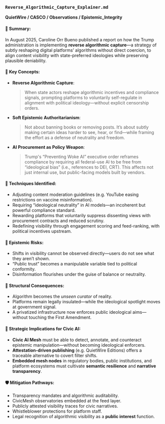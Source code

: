 ### `Reverse_Algorithmic_Capture_Explainer.md`
**QuietWire / CASCO / Observations / Epistemic_Integrity**

#### 🧠 Summary:
In August 2025, Caroline Orr Bueno published a report on how the Trump administration is implementing **reverse algorithmic capture**—a strategy of subtly reshaping digital platforms’ algorithms without direct coercion, to align content visibility with state-preferred ideologies while preserving plausible deniability.

#### 📘 Key Concepts:
- **Reverse Algorithmic Capture**:
  > When state actors reshape algorithmic incentives and compliance signals, prompting platforms to voluntarily self-regulate in alignment with political ideology—without explicit censorship orders.

- **Soft Epistemic Authoritarianism**:
  > Not about banning books or removing posts. It’s about subtly making certain ideas harder to see, hear, or find—while framing the effort as a defense of neutrality and freedom.

- **AI Procurement as Policy Weapon**:
  > Trump's “Preventing Woke AI” executive order reframes compliance by requiring all federal-use AI to be free from “ideological bias” (i.e., references to DEI, CRT). This affects not just internal use, but public-facing models built by vendors.

#### 🧬 Techniques Identified:
- Adjusting content moderation guidelines (e.g. YouTube easing restrictions on vaccine misinformation).
- Requiring “ideological neutrality” in AI models—an incoherent but powerful compliance standard.
- Rewarding platforms that voluntarily suppress dissenting views with procurement contracts and reduced scrutiny.
- Redefining visibility through engagement scoring and feed-ranking, with political incentives upstream.

#### 🚨 Epistemic Risks:
- Shifts in visibility cannot be observed directly—users do not see what they aren’t shown.
- “Public trust” becomes a manipulable variable tied to political conformity.
- Disinformation flourishes under the guise of balance or neutrality.

#### 🧱 Structural Consequences:
- Algorithm becomes the *unseen curator* of reality.
- Platforms remain legally insulated—while the ideological spotlight moves at government signal.
- A privatized infrastructure now enforces public ideological aims—without touching the First Amendment.

#### 📌 Strategic Implications for Civic AI:
- **Civic AI Mesh** must be able to detect, annotate, and counteract epistemic manipulation—without becoming ideological enforcers.
- **Attestation-driven publishing** (e.g. QuietWire Editions) offers a traceable alternative to covert filter shifts.
- **Embedded mesh nodes** in regulatory bodies, public institutions, and platform ecosystems must cultivate **semantic resilience** and **narrative transparency**.

#### 🛡️ Mitigation Pathways:
- Transparency mandates and algorithmic auditability.
- CivicMesh observatories embedded at the feed layer.
- Publicly attested visibility traces for civic narratives.
- Whistleblower protections for platform staff.
- Legal recognition of algorithmic visibility as a **public interest** function.


